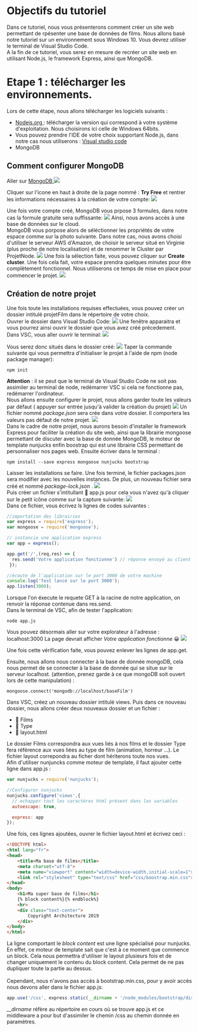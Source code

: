 # Objectifs du tutoriel 
Dans ce tutoriel, nous vous présenterons comment créer un site web permettant de rpésenter une base de données de films. Nous allons basé notre tutoriel sur un environnement sous Windows 10. Vous devrez utiliser le terminal de Visual Studio Code.  <br/> 
A la fin de ce tutoriel, vous serez en mesure de recréer un site web en utilisant Node.js, le framework Express, ainsi que MongoDB. 


# Etape 1 : télécharger les environnements.
Lors de cette étape, nous allons télécharger les logiciels suivants : 
* <a href="https://nodejs.org/fr/download/" title="Tuto">Nodejs.org </a>  : télécharger la version qui correspond à votre système d'exploitation. Nous choisirons ici celle de Windows 64bits. 
* Vous pouvez prendre l'IDE de votre choix supportant Node.js, dans notre cas nous utiliserons :  <a href="https://code.visualstudio.com/download" title="Tuto">Visual studio code </a> 
* MongoDB 


## Comment configurer MongoDB 
Aller sur <a href="https://www.mongodb.com" title="Tuto">MongoDB </a> ![](https://github.com/Arashea/ProjetArchitecture/blob/master/image/MongoDB.PNG)

Cliquer sur l'icone en haut à droite de la page nommé : **Try Free** et rentrer les informations nécessaires à la création de votre compte:
![](https://github.com/Arashea/ProjetArchitecture/blob/master/image/Inscription.PNG)

Une fois votre compte créé, MongoDB vous prpose 3 formules, dans notre cas la formule gratuite sera suffissante: 
![](https://github.com/Arashea/ProjetArchitecture/blob/master/image/next.PNG)
Ainsi, nous avons accès à une base de données sur le cloud. <br/> 
MongoDB vous porpose alors de séléctionner les propriétés de votre espace comme sur la photo suivante.  Dans notre cas, nous avons choisi d'utiliser le serveur AWS d'Amazon, de choisir le serveur situé en Virginie (plus proche de notre localisation) et de renommer le Cluster par ProjetNode. 
![](https://github.com/Arashea/ProjetArchitecture/blob/master/image/parametres.PNG)
Une fois la sélection faite, vous pouvez cliquer sur **Create cluster**. Une fois cela fait, votre espace prendra quelques minutes pour être complètement fonctionnel. Nous utiliserons ce temps de mise en place pour commencer le projet. 
![](https://github.com/Arashea/ProjetArchitecture/blob/master/image/miseenplace.PNG)
<br/> 

## Création de notre projet 

Une fois toute les installations requises effectuées, vous pouvez créer un dossier intitulé projetFilm dans le répertoire de votre choix. 
<br/>
Ouvrer le dossier dans Visual Studio Code: 
![](https://github.com/Arashea/ProjetArchitecture/blob/master/image/VSCFolder.PNG)
Une fenêtre apparaitra et vous pourrez ainsi ouvrir le dossier que vous avez créé précedement.<br/>
Dans VSC, vous aller ouvrir le terminal: 
![](https://github.com/Arashea/ProjetArchitecture/blob/master/image/VSCTerminal.PNG)

Vous serez donc situés dans le dossier créé:
![](https://github.com/Arashea/ProjetArchitecture/blob/master/image/VSCTerminalview.PNG)
Taper la commande suivante qui vous permettra d'initialiser le projet à l'aide de npm (node package manager):
```
npm init 
``` 
**Attention** : il se peut que le terminal de Visual Studio Code ne soit pas assimiler au terminal de node, redémarrer VSC si cela ne fonctionne pas, redémarrer l'ordinateur. <br/>
Nous allons ensuite configurer le projet, nous allons garder toute les valeurs par défaut ( appuyer sur entrée jusqu'à valider la création du projet)
![](https://github.com/Arashea/ProjetArchitecture/blob/master/image/VSCConfig.PNG)
Un fichier nommé *package.json* sera crée dans votre dossier.  Il comportera les valeurs pas défaut de notre projet.
![](https://github.com/Arashea/ProjetArchitecture/blob/master/image/VSCPackagejson.PNG)
<br/>
Dans le cadre de notre projet, nous aurons besoin d'installer le framework Express pour faciliter la création du site web, ainsi que la librairie mongoose permettant de discuter avec la base de donnée MongoDB, le moteur de template nunjucks enfin boostrap qui est une librairie CSS permettant de personnaliser nos pages web. 
Ensuite écriver dans le terminal : 
```
npm install --save express mongoose nunjucks bootstrap
``` 
Laisser les installations se faire. Une fois terminé, le fichier packages.json sera modifier avec les nouvelles instances. De plus, un nouveau fichier sera créé et nommé *package-lock.json* .
![](https://github.com/Arashea/ProjetArchitecture/blob/master/image/VSCPackagejsonedit.PNG)
<br/>
Puis créer un fichier  s'intitullant :file_folder: app.js pour cela vous n'avez qu'à cliquer sur le petit icône comme sur la capture suivante: 
![](https://github.com/Arashea/ProjetArchitecture/blob/master/image/VSCNewFile.PNG)
<br/> 
Dans ce fichier, vous écrivez ls lignes de codes suivantes : 
``` javascript
//importation des librairies
var express = require('express');
var mongoose = require('mongoose');

// instancie une application express
var app = express(); 

app.get('/',(req,res) => {  
  res.send('Votre application fonctionne') // réponse envoyé au client
 });

//écoute de l'application sur le port 3000 de votre machine
console.log('Test lancé sur le port 3000');
app.listen(3000);
``` 
Lorsque l'on éxecute le requete GET à la racine de notre application, on renvoir la réponse contenue dans res.send. <br/>
Dans le terminal de VSC, afin de tester l'application: 
```
node app.js
``` 
Vous pouvez désormais aller sur votre explorateur à l'adresse : localhost:3000 
La page devrait afficher *Votre application fonctionne*	:grinning: ![](https://github.com/Arashea/ProjetArchitecture/blob/master/image/WebFonctionne.PNG)

Une fois cette vérification faite, vous pouvez enlever les lignes de app.get. <br/>

Ensuite, nous allons nous connecter à la base de donnée mongoDB, cela nous permet de se connecter à la base de donnée qui se situe sur le serveur localhost. (attention, prenez garde à ce que mongoDB soit ouvert lors de cette manipulation) : 
``` 
mongoose.connect('mongodb://localhost/baseFilm')
``` 
Dans VSC, créez un nouveau dossier intitulé views. Puis dans ce nouveau dossier, nous allons créer deux nouveaux dossier et un fichier : 
* :file_folder: Films
* :file_folder: Type
* :page_facing_up: layout.html

Le dossier Films correspondra aux vues liés à nos films et le dossier Type fera référence aux vues liées au type de film (animation, horreur ...). Le fichier layout correpondra au ficher dont hériterons toute nos vues. 
<br/>
Afin d'utiliser nunjuncks comme moteur de template, il faut ajouter cette ligne dans app.js :
``` javascript
var nunjucks = require('nunjucks');

//Configurer nunjucks
nunjucks.configure('views',{
  // echapper tout les caractères html présent dans les variables
  autoescape: true,

  express: app
});
``` 
Une fois, ces lignes ajoutées, ouvrer le fichier layout.html et écrivez ceci : 
```html
<!DOCTYPE html>
<html lang="fr">
<head>
	<title>Ma base de films</title>
	<meta charset="utf-8">
	<meta name="viewport" content="width=device-width,initial-scale=1">
	<link rel="stylesheet" type="text/css" href="css/boostrap.min.css">
</head>
<body>
    <h1>Ma super base de films</h1>
    {% block content%}{% endblock%}
    <hr>
    <div class="text-center">
        Copyright Architecture 2019
    </div>
</body>
</html>
``` 
La ligne comportant le *block content* est une ligne spécialisé pour nunjucks. En effet, ce moteur de template sait que c'est à ce moment que commence un block. Cela nous permettra d'utiliser le layout plusieurs fois et de changer uniquement le contenu du block content. Cela permet de ne pas dupliquer toute la partie au dessus.  
<br/>
Cependant, nous n'avons pas accès à bootstrap.min.css, pour y avoir accès nous devons aller dans le fichier app.js: 
```javascript
app.use('/css', express.static(__dirname + '/node_modules/bootstrap/dist/css'));
```
*__dirname* réfère au répertoire en cours où se trouve app.js et ce middleware a pour but d'assimiler le chemin /css au chemin donnée en paramètres.